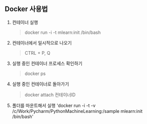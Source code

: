 ## Docker 사용법

1. 컨테이너 실행
    > docker run -i -t mlearn:init /bin/bash
    
2. 컨테이너에서 일시적으로 나오기
    > CTRL + P, Q

3. 실행 중인 컨테이너 프로세스 확인하기
    > docker ps

4. 실행 중인 컨테이너로 돌아가기
    > docker attach 컨테이너ID

5. 폴더를 마운트해서 실행
    'docker run -i -t -v /c/Work/Pycharm/PythonMachineLearning:/sample mlearn:init /bin/bash'
    
